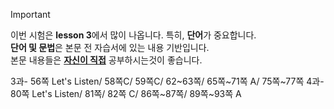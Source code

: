 > [!important]
> 이번 시험은 **lesson 3**에서 많이 나옵니다. 특히, **단어**가 중요합니다.   
> **단어 및 문법**은 본문 전 자습서에 있는 내용 기반입니다.   
> 본문 내용들은 **<ins>자신이 직접</ins>** 공부하시는것이 좋습니다.   

3과- 56쪽 Let's Listen/ 58쪽C/ 59쪽C/ 62~63쪽/ 65쪽~71쪽 A/ 75쪽~77쪽
4과- 80쪽 Let's Listen/ 81쪽/ 82쪽 C/ 86쪽~87쪽/ 89쪽~93쪽 A

